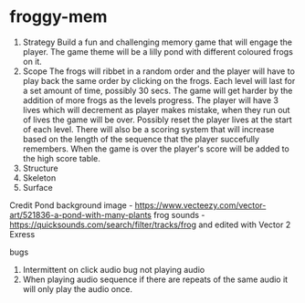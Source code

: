 # froggy-mem

1. Strategy
Build a fun and challenging memory game that will engage the player.  The game theme will be a lilly pond with different coloured frogs on it.    
2. Scope
The frogs will ribbet in a random order and the player will have to play back the same order by clicking on the frogs.  Each level will last for a set amount of time, possibly 30 secs. 
 The game will get harder by the addition of more frogs as the levels progress. The player will have 3 lives which will decrement as player makes mistake, when they run out of lives the game will be over.  Possibly reset the player lives at the start of each level.  There will also be a scoring system that will increase based on the length of the sequence that the player succefully remembers.  When the game is over the player's score will be added to the high score table.
3. Structure
4. Skeleton
5. Surface

Credit
Pond background image - https://www.vecteezy.com/vector-art/521836-a-pond-with-many-plants 
frog sounds - https://quicksounds.com/search/filter/tracks/frog and edited with Vector 2 Exress

bugs

1. Intermittent on click audio bug not playing audio
2. When playing audio sequence if there are repeats of the same audio it will only play the audio once.
